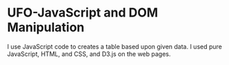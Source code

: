 # UFO-JavaScript and DOM Manipulation


 I use JavaScript code to creates a table based upon given data. I used pure JavaScript, HTML, and CSS, and D3.js on the web pages.

